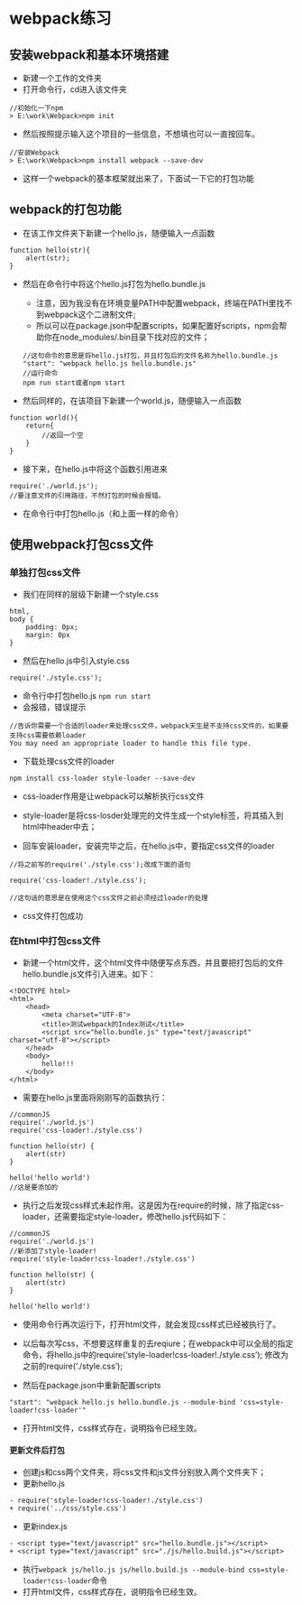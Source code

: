 # webpack练习
## 安装webpack和基本环境搭建
- 新建一个工作的文件夹
- 打开命令行，cd进入该文件夹
```
//初始化一下npm
> E:\work\Webpack>npm init
```
- 然后按照提示输入这个项目的一些信息，不想填也可以一直按回车。
```
//安装Webpack
> E:\work\Webpack>npm install webpack --save-dev
```
- 这样一个webpack的基本框架就出来了，下面试一下它的打包功能

## webpack的打包功能
- 在该工作文件夹下新建一个hello.js，随便输入一点函数
```
function hello(str){
    alert(str);
}
```
- 然后在命令行中将这个hello.js打包为hello.bundle.js
  - 注意，因为我没有在环境变量PATH中配置webpack，终端在PATH里找不到webpack这个二进制文件;
  - 所以可以在package.json中配置scripts，如果配置好scripts，npm会帮助你在node_modules/.bin目录下找对应的文件；
  
  ```
  //这句命令的意思是将hello.js打包，并且打包后的文件名称为hello.bundle.js
  "start": "webpack hello.js hello.bundle.js"
  //运行命令
  npm run start或者npm start
  ```
- 然后同样的，在该项目下新建一个world.js，随便输入一点函数

```
function world(){
    return{
        //返回一个空     
    }
}
```
- 接下来，在hello.js中将这个函数引用进来

```
require('./world.js');
//要注意文件的引用路径，不然打包的时候会报错。
```

- 在命令行中打包hello.js（和上面一样的命令）


## 使用webpack打包css文件
### 单独打包css文件
- 我们在同样的层级下新建一个style.css

```
html,
body {
    padding: 0px;
    margin: 0px
}
```
- 然后在hello.js中引入style.css

```
require('./style.css');
```
- 命令行中打包hello.js `npm run start`
- 会报错，错误提示

```
//告诉你需要一个合适的loader来处理css文件，webpack天生是不支持css文件的，如果要支持css需要依赖loader
You may need an appropriate loader to handle this file type.
```
- 下载处理css文件的loader

```
npm install css-loader style-loader --save-dev
```
  - css-loader作用是让webpack可以解析执行css文件
  - style-loader是将css-losder处理完的文件生成一个style标签，将其插入到html中header中去；

- 回车安装loader，安装完毕之后，在hello.js中，要指定css文件的loader

```
//将之前写的require('./style.css');改成下面的语句

require('css-loader!./style.css');

//这句话的意思是在使用这个css文件之前必须经过loader的处理
```

- css文件打包成功

### 在html中打包css文件
- 新建一个html文件，这个html文件中随便写点东西，并且要把打包后的文件hello.bundle.js文件引入进来。如下：

```
<!DOCTYPE html>
<html>
    <head>
        <meta charset="UTF-8">
        <title>测试webpack的Index测试</title>
        <script src="hello.bundle.js" type="text/javascript" charset="utf-8"></script>
    </head>
    <body>
        hello!!!
    </body>
</html>
```
- 需要在hello.js里面将刚刚写的函数执行：

```
//commonJS
require('./world.js')
require('css-loader!./style.css')

function hello(str) {
    alert(str)
}

hello('hello world')
//这是要添加的
```

- 执行之后发现css样式未起作用。这是因为在require的时候，除了指定css-loader，还需要指定style-loader，修改hello.js代码如下：

```
//commonJS
require('./world.js')
//新添加了style-loader!
require('style-loader!css-loader!./style.css')

function hello(str) {
    alert(str)
}

hello('hello world')
```
- 使用命令行再次运行下，打开html文件，就会发现css样式已经被执行了。 

- 以后每次写css，不想要这样重复的去reqiure；在webpack中可以全局的指定命令，将hello.js中的require(‘style-loader!css-loader!./style.css’); 修改为之前的require(‘./style.css’); 
- 然后在package.json中重新配置scripts

```
"start": "webpack hello.js hello.bundle.js --module-bind 'css=style-loader!css-loader'"
```
- 打开html文件，css样式存在，说明指令已经生效。
#### 更新文件后打包
- 创建js和css两个文件夹，将css文件和js文件分别放入两个文件夹下；
- 更新hello.js
```
- require('style-loader!css-loader!./style.css')
+ require('../css/style.css')
```
- 更新index.js
```
- <script type="text/javascript" src="hello.bundle.js"></script>
+ <script type="text/javascript" src="./js/hello.build.js"></script>
```
- 执行`webpack js/hello.js js/hello.build.js --module-bind css=style-loader!css-loader`命令
- 打开html文件，css样式存在，说明指令已经生效。




